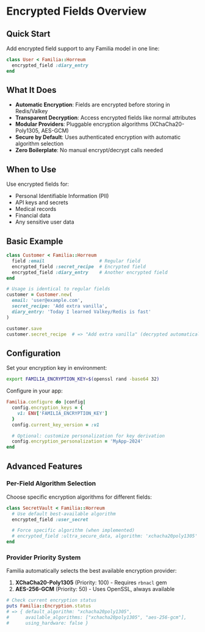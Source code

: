 # Encrypted Fields Overview

## Quick Start

Add encrypted field support to any Familia model in one line:

```ruby
class User < Familia::Horreum
  encrypted_field :diary_entry
end
```

## What It Does

- **Automatic Encryption**: Fields are encrypted before storing in Redis/Valkey
- **Transparent Decryption**: Access encrypted fields like normal attributes
- **Modular Providers**: Pluggable encryption algorithms (XChaCha20-Poly1305, AES-GCM)
- **Secure by Default**: Uses authenticated encryption with automatic algorithm selection
- **Zero Boilerplate**: No manual encrypt/decrypt calls needed

## When to Use

Use encrypted fields for:
- Personal Identifiable Information (PII)
- API keys and secrets
- Medical records
- Financial data
- Any sensitive user data

## Basic Example

```ruby
class Customer < Familia::Horreum
  field :email                    # Regular field
  encrypted_field :secret_recipe  # Encrypted field
  encrypted_field :diary_entry    # Another encrypted field
end

# Usage is identical to regular fields
customer = Customer.new(
  email: 'user@example.com',
  secret_recipe: 'Add extra vanilla',
  diary_entry: 'Today I learned Valkey/Redis is fast'
)

customer.save
customer.secret_recipe  # => "Add extra vanilla" (decrypted automatically)
```

## Configuration

Set your encryption key in environment:

```bash
export FAMILIA_ENCRYPTION_KEY=$(openssl rand -base64 32)
```

Configure in your app:

```ruby
Familia.configure do |config|
  config.encryption_keys = {
    v1: ENV['FAMILIA_ENCRYPTION_KEY']
  }
  config.current_key_version = :v1

  # Optional: customize personalization for key derivation
  config.encryption_personalization = 'MyApp-2024'
end
```

## Advanced Features

### Per-Field Algorithm Selection

Choose specific encryption algorithms for different fields:

```ruby
class SecretVault < Familia::Horreum
  # Use default best-available algorithm
  encrypted_field :user_secret

  # Force specific algorithm (when implemented)
  # encrypted_field :ultra_secure_data, algorithm: 'xchacha20poly1305'
end
```

### Provider Priority System

Familia automatically selects the best available encryption provider:

1. **XChaCha20-Poly1305** (Priority: 100) - Requires `rbnacl` gem
2. **AES-256-GCM** (Priority: 50) - Uses OpenSSL, always available

```ruby
# Check current encryption status
puts Familia::Encryption.status
# => { default_algorithm: "xchacha20poly1305",
#      available_algorithms: ["xchacha20poly1305", "aes-256-gcm"],
#      using_hardware: false }
```
